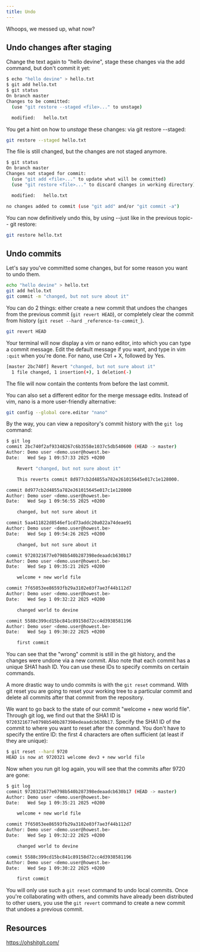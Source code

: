 ```yaml
---
title: Undo
---
```


Whoops, we messed up, what now?

## Undo changes after staging

Change the text again to "hello devine", stage these changes via the add command, but don't commit it yet:

```bash
$ echo "hello devine" > hello.txt
$ git add hello.txt
$ git status
On branch master
Changes to be committed:
  (use "git restore --staged <file>..." to unstage)

  modified:   hello.txt
```

You get a hint on how to _unstage_ these changes: via git restore --staged:

```bash
git restore --staged hello.txt
```

The file is still changed, but the changes are not staged anymore.

```bash
$ git status
On branch master
Changes not staged for commit:
  (use "git add <file>..." to update what will be committed)
  (use "git restore <file>..." to discard changes in working directory)

  modified:   hello.txt

no changes added to commit (use "git add" and/or "git commit -a")
```

You can now definitively undo this, by using --just like in the previous topic-- git restore:

```bash
git restore hello.txt
```

## Undo commits

Let's say you've committed some changes, but for some reason you want to undo them.

```bash
echo "hello devine" > hello.txt
git add hello.txt
git commit -m "changed, but not sure about it"
```

You can do 2 things: either create a new commit that undoes the changes from the previous commit (`git revert HEAD`), or completely clear the commit from history (`git reset --hard _reference-to-commit_`).

```bash
git revert HEAD
```

Your terminal will now display a vim or nano editor, into which you can type a commit message. Edit the default message if you want, and type in vim `:quit` when you're done. For nano, use Ctrl + X, followed by Yes.

```bash
[master 2bc740f] Revert "changed, but not sure about it"
  1 file changed, 1 insertion(+), 1 deletion(-)
```

The file will now contain the contents from before the last commit.

You can also set a different editor for the merge message edits. Instead of vim, nano is a more user-friendly alternative:

```bash
git config --global core.editor "nano"
```

By the way, you can view a repository's commit history with the `git log` command:

```bash
$ git log
commit 2bc740f2af93348267c6b3558e1037c5db540600 (HEAD -> master)
Author: Demo user <demo.user@howest.be>
Date:   Wed Sep 1 09:57:33 2025 +0200

    Revert "changed, but not sure about it"

    This reverts commit 8d977cb2d4855a782e261015645e017c1e128000.

commit 8d977cb2d4855a782e261015645e017c1e128000
Author: Demo user <demo.user@howest.be>
Date:   Wed Sep 1 09:56:55 2025 +0200

    changed, but not sure about it

commit 5aa411822d8546ef1cd73addc20a022a74deae91
Author: Demo user <demo.user@howest.be>
Date:   Wed Sep 1 09:54:26 2025 +0200

    changed, but not sure about it

commit 9720321677e0798b540b287398edeaadcb630b17
Author: Demo user <demo.user@howest.be>
Date:   Wed Sep 1 09:35:21 2025 +0200

    welcome + new world file

commit 7f65053ee86593fb29a3102e03f7ae3f44b112d7
Author: Demo user <demo.user@howest.be>
Date:   Wed Sep 1 09:32:22 2025 +0200

    changed world to devine

commit 5588c399cd15bc841c89158d72cc4d3938581196
Author: Demo user <demo.user@howest.be>
Date:   Wed Sep 1 09:30:22 2025 +0200

    first commit
```

You can see that the "wrong" commit is still in the git history, and the changes were undone via a new commit. Also note that each commit has a unique SHA1 hash ID. You can use these IDs to specify commits on certain commands.

A more drastic way to undo commits is with the `git reset` command. With git reset you are going to reset your working tree to a particular commit and delete all commits after that commit from the repository.

We want to go back to the state of our commit "welcome + new world file". Through git log, we find out that the SHA1 ID is `9720321677e0798b540b287398edeaadcb630b17`. Specify the SHA1 ID of the commit to where you want to reset after the command. You don't have to specify the entire ID: the first 4 characters are often sufficient (at least if they are unique):

```bash
$ git reset --hard 9720
HEAD is now at 9720321 welcome dev3 + new world file
```

Now when you run git log again, you will see that the commits after 9720 are gone:

```bash
$ git log
commit 9720321677e0798b540b287398edeaadcb630b17 (HEAD -> master)
Author: Demo user <demo.user@howest.be>
Date:   Wed Sep 1 09:35:21 2025 +0200

    welcome + new world file

commit 7f65053ee86593fb29a3102e03f7ae3f44b112d7
Author: Demo user <demo.user@howest.be>
Date:   Wed Sep 1 09:32:22 2025 +0200

    changed world to devine

commit 5588c399cd15bc841c89158d72cc4d3938581196
Author: Demo user <demo.user@howest.be>
Date:   Wed Sep 1 09:30:22 2025 +0200

    first commit
```

You will only use such a `git reset` command to undo local commits. Once you're collaborating with others, and commits have already been distributed to other users, you use the `git revert` command to create a new commit that undoes a previous commit.

## Resources

<https://ohshitgit.com/>

